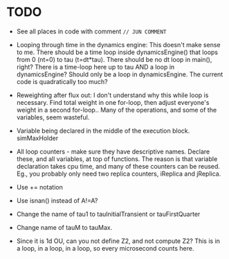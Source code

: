 # TODO

* See all places in code with comment `// JUN COMMENT`

* Looping through time in the dynamics engine: This doesn't make sense to me. There should be a time loop inside dynamicsEngine() that loops from 0 (nt=0) to tau (t=dt*tau). There should be no dt loop in main(), right? There is a time-loop here up to tau AND a loop in dynamicsEngine? Should only be a loop in dynamicsEngine. The current code is quadratically too much?

* Reweighting after flux out: I don't understand why this while loop is necessary. Find total weight in one for-loop, then adjust everyone's weight in a second for-loop.. Many of the operations, and some of the variables, seem wasteful.

* Variable being declared in the middle of the execution block. simMaxHolder

* All loop counters - make sure they have descriptive names. Declare these, and all variables, at top of functions. The reason is that variable declaration takes cpu time, and many of these counters can be reused. Eg., you probably only need two replica counters, iReplica and jReplica.

* Use += notation

* Use isnan() instead of A!=A?

* Change the name of tau1 to tauInitialTransient or tauFirstQuarter

* Change name of tauM to tauMax.

* Since it is 1d OU, can you not define Z2, and not compute Z2? This is in a loop, in a loop, in a loop, so every microsecond counts here.

